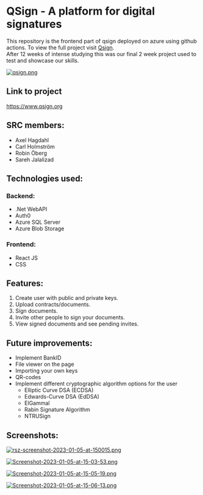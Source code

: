 # QSign - A platform for digital signatures
This repository is the frontend part of qsign deployed on azure using github actions. To view the full project visit [Qsign](https://github.com/Sarehj/Qsign).
<br>
After 12 weeks of intense studying this was our final 2 week project used to test and showcase our skills.

[![qsign.png](https://i.postimg.cc/t466B8rP/qsign.png)](https://postimg.cc/689T3bx5)

## Link to project
https://www.qsign.org


## SRC members:

- Axel Hagdahl
- Carl Holmström
- Robin Öberg
- Sareh Jalalizad


## Technologies used:

### Backend:

- .Net WebAPI
- Auth0
- Azure SQL Server
- Azure Blob Storage


### Frontend:

- React JS
- CSS

## Features:

1. Create user with public and private keys.
2. Upload contracts/documents.
3. Sign documents.
4. Invite other people to sign your documents.
4. View signed documents and see pending invites.

## Future improvements:

- Implement BankID
- File viewer on the page
- Importing your own keys
- QR-codes
- Implement different cryptographic algorithm options for the user
    - Elliptic Curve DSA (ECDSA)
    - Edwards-Curve DSA (EdDSA)
    - ElGammal
    - Rabin Signature Algorithm
    - NTRUSign

## Screenshots:

[![rsz-screenshot-2023-01-05-at-150015.png](https://i.postimg.cc/nhghP1RD/rsz-screenshot-2023-01-05-at-150015.png)](https://postimg.cc/68VK7CNW)

[![Screenshot-2023-01-05-at-15-03-53.png](https://i.postimg.cc/L4q0H8hM/Screenshot-2023-01-05-at-15-03-53.png)](https://postimg.cc/t7jzkyhr)

[![Screenshot-2023-01-05-at-15-05-19.png](https://i.postimg.cc/qqfcB0Zk/Screenshot-2023-01-05-at-15-05-19.png)](https://postimg.cc/BLgPMW0y)

[![Screenshot-2023-01-05-at-15-06-13.png](https://i.postimg.cc/cCsHBbvR/Screenshot-2023-01-05-at-15-06-13.png)](https://postimg.cc/tZMpXDtJ)
